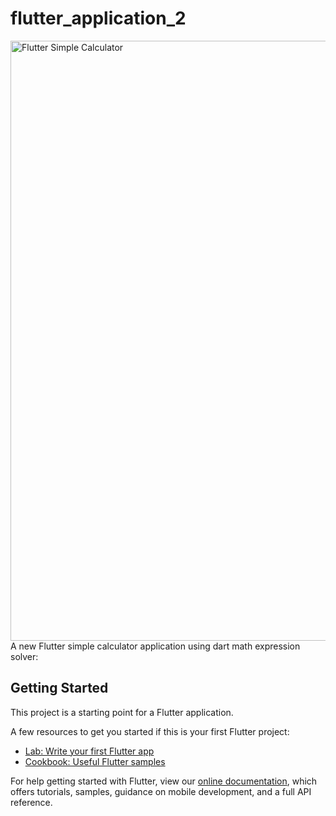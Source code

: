 # flutter_application_2

<img width="960" alt="Flutter Simple Calculator" src="https://user-images.githubusercontent.com/68488154/135407678-7dbd296f-d5f1-4ef1-b07b-a6eb6ecd5052.png">
A new Flutter simple calculator application using dart math expression solver:


## Getting Started

This project is a starting point for a Flutter application.

A few resources to get you started if this is your first Flutter project:

- [Lab: Write your first Flutter app](https://flutter.dev/docs/get-started/codelab)
- [Cookbook: Useful Flutter samples](https://flutter.dev/docs/cookbook)

For help getting started with Flutter, view our
[online documentation](https://flutter.dev/docs), which offers tutorials,
samples, guidance on mobile development, and a full API reference.
